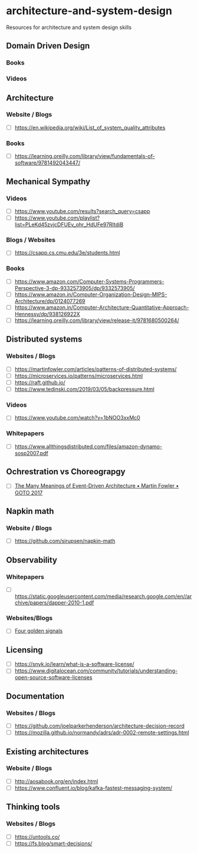# architecture-and-system-design
Resources for architecture and system design skills

## Domain Driven Design

### Books

### Videos

## Architecture

### Website / Blogs
- [ ] https://en.wikipedia.org/wiki/List_of_system_quality_attributes

### Books
- [ ] https://learning.oreilly.com/library/view/fundamentals-of-software/9781492043447/

## Mechanical Sympathy

### Videos
- [ ] https://www.youtube.com/results?search_query=csapp
- [ ] https://www.youtube.com/playlist?list=PLeKd45zvjcDFUEv_ohr_HdUFe97RItdiB

### Blogs / Websites
- [ ] https://csapp.cs.cmu.edu/3e/students.html


### Books
- [ ] https://www.amazon.com/Computer-Systems-Programmers-Perspective-3-dp-9332573905/dp/9332573905/
- [ ] https://www.amazon.in/Computer-Organization-Design-MIPS-Architecture/dp/0124077269
- [ ] https://www.amazon.in/Computer-Architecture-Quantitative-Approach-Hennessy/dp/938126922X
- [ ] https://learning.oreilly.com/library/view/release-it/9781680500264/

## Distributed systems

### Websites / Blogs
- [ ] https://martinfowler.com/articles/patterns-of-distributed-systems/
- [ ] https://microservices.io/patterns/microservices.html
- [ ] https://raft.github.io/ 
- [ ] https://www.tedinski.com/2019/03/05/backpressure.html

### Videos
- [ ] https://www.youtube.com/watch?v=1bNOO3xxMc0

### Whitepapers
- [ ] https://www.allthingsdistributed.com/files/amazon-dynamo-sosp2007.pdf

## Ochrestration vs Choreograpgy

- [ ] [The Many Meanings of Event-Driven Architecture • Martin Fowler • GOTO 2017](https://www.youtube.com/watch?v=STKCRSUsyP0)

## Napkin math

### Website / Blogs
- [ ] https://github.com/sirupsen/napkin-math

## Observability

### Whitepapers
- [ ] https://static.googleusercontent.com/media/research.google.com/en//archive/papers/dapper-2010-1.pdf

### Websites/Blogs
- [ ] [Four golden signals](https://sre.google/sre-book/monitoring-distributed-systems/)

## Licensing

- [ ] https://snyk.io/learn/what-is-a-software-license/
- [ ] https://www.digitalocean.com/community/tutorials/understanding-open-source-software-licenses

## Documentation

### Websites / Blogs
- [ ] https://github.com/joelparkerhenderson/architecture-decision-record
- [ ] https://mozilla.github.io/normandy/adrs/adr-0002-remote-settings.html

## Existing architectures

### Website / Blogs
- [ ] http://aosabook.org/en/index.html 
- [ ] https://www.confluent.io/blog/kafka-fastest-messaging-system/

## Thinking tools

### Websites / Blogs
- [ ] https://untools.co/ 
- [ ] https://fs.blog/smart-decisions/
